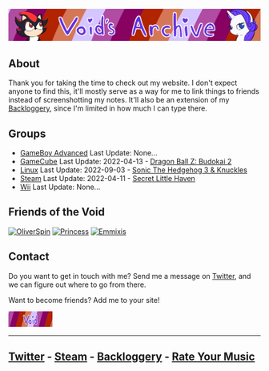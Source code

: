 <head>
     <link rel="shortcut icon" type="image/x-icon" href="favicon.ico">
</head>

![Void's Archive](./SSHP/index-banner.png)

## About
Thank you for taking the time to check out my website. I don't expect anyone to find this, it'll mostly serve as a way for me to link things to friends instead of screenshotting my notes. It'll also be an extension of my [Backloggery](https://www.backloggery.com/QueenRaven29), since I'm limited in how much I can type there. 

## Groups
- [GameBoy Advanced](/GameBoy-Advance/GBA-index) Last Update: None...
- [GameCube](/GameCube/gamecube-index) Last Update: 2022-04-13 - [Dragon Ball Z: Budokai 2](/GameCube/DBZBudokai2)
- [Linux](/Linux/linux-index) Last Update: 2022-09-03 - [Sonic The Hedgehog 3 & Knuckles](/Linux/SonicTheHedgehog3&Knuckles)
- [Steam](/Steam/steam-index) Last Update: 2022-04-11 - [Secret Little Haven](/Steam/SecretLittleHaven)
- [Wii](/Wii/wii-index) Last Update: None...

## Friends of the Void

[![OliverSpin](https://files.catbox.moe/se3kxa.gif)](https://steelviper77.neocities.org/) 
[![Princess](https://files.catbox.moe/he8oc0.gif)](https://chloes-secret-hideout.neocities.org/)
[![Emmixis](https://files.catbox.moe/f4jv7o.gif)](https://emmixis.net/)

## Contact
Do you want to get in touch with me? Send me a message on [Twitter](https://twitter.com/jamieofthevoid), and we can figure out where to go from there.

Want to become friends? Add me to your site! 

![Friends of the Void](./SSHP/webring-button.gif)

***
## [Twitter](https://twitter.com/jamieofthevoid) - [Steam](https://steamcommunity.com/id/queenofthevoid/) - [Backloggery](https://www.backloggery.com/QueenRaven29) - [Rate Your Music](https://rateyourmusic.com/~voidgazer_jamie)